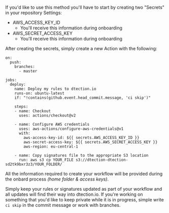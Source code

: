 If you'd like to use this method you'll have to start by creating two "Secrets" in your repository Settings:

- AWS_ACCESS_KEY_ID
  - You'll receive this information during onboarding
- AWS_SECRET_ACCESS_KEY
  - You'll receive this information during onboarding

After creating the secrets, simply create a new Action with the following:


```
on:
  push:
    branches:
      - master

jobs:
  deploy:
    name: Deploy my rules to dtection.io
    runs-on: ubuntu-latest
    if: "!contains(github.event.head_commit.message, 'ci skip')"

    steps:
    - name: Checkout
      uses: actions/checkout@v2

    - name: Configure AWS credentials
      uses: aws-actions/configure-aws-credentials@v1
      with:
        aws-access-key-id: ${{ secrets.AWS_ACCESS_KEY_ID }}
        aws-secret-access-key: ${{ secrets.AWS_SECRET_ACCESS_KEY }}
        aws-region: eu-central-1

    - name: Copy signatures file to the appropriate S3 location
      run: aws s3 cp YOUR_FILE s3://dtection-dtection-sd2tk9bxr3z3/YOUR_FOLDER/
```

All the information required to create your workflow will be provided during the onbard process *(home folder & access keys)*.

Simply keep your rules or signatures updated as part of your workflow and all updates will find their way into dtection.io. If you're working on something that you'd like to keep private while it is in progress, simple write `ci skip` in the commit message or work with branches.
